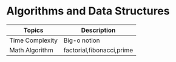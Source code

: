 # **Algorithms and Data Structures**
| Topics | Description |
| ----------- | ----------- |
| Time Complexity | Big-o notion |
| Math Algorithm | factorial,fibonacci,prime |

